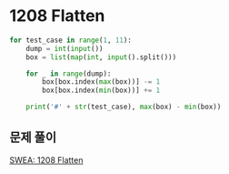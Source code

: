 # 1208 Flatten

```python
for test_case in range(1, 11):
    dump = int(input())
    box = list(map(int, input().split()))

    for _ in range(dump):
        box[box.index(max(box))] -= 1
        box[box.index(min(box))] += 1

    print('#' + str(test_case), max(box) - min(box))
```



## 문제 풀이

[SWEA: 1208 Flatten](https://dirmathfl.tistory.com/279)

